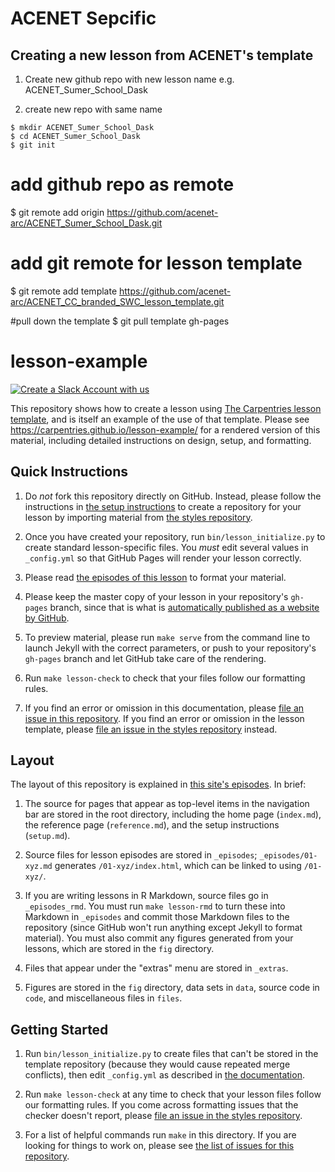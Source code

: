 ACENET Sepcific
===============

## Creating a new lesson from ACENET's template

1. Create new github repo with new lesson name e.g. ACENET_Sumer_School_Dask

2. create new repo with same name
~~~
$ mkdir ACENET_Sumer_School_Dask
$ cd ACENET_Sumer_School_Dask
$ git init
~~~

# add github repo as remote
$ git remote add origin https://github.com/acenet-arc/ACENET_Sumer_School_Dask.git

# add git remote for lesson template
$ git remote add template https://github.com/acenet-arc/ACENET_CC_branded_SWC_lesson_template.git

#pull down the template
$ git pull template gh-pages

lesson-example
==============

[![Create a Slack Account with us][create_slack_svg]][slack_heroku_invite]

This repository shows how to create a lesson using
[The Carpentries lesson template][styles],
and is itself an example of the use of that template.
Please see <https://carpentries.github.io/lesson-example/>
for a rendered version of this material,
including detailed instructions on design, setup, and formatting.

## Quick Instructions

1.  Do *not* fork this repository directly on GitHub.
    Instead, please follow the instructions in [the setup instructions][setup]
    to create a repository for your lesson by importing material
    from [the styles repository][styles].

2.  Once you have created your repository,
    run `bin/lesson_initialize.py` to create standard lesson-specific files.
    You *must* edit several values in `_config.yml`
    so that GitHub Pages will render your lesson correctly.

3.  Please read [the episodes of this lesson][rendered] to format your material.

4.  Please keep the master copy of your lesson in your repository's `gh-pages` branch,
    since that is what is
    [automatically published as a website by GitHub][github-pages].

5.  To preview material,
    please run `make serve` from the command line
    to launch Jekyll with the correct parameters,
    or push to your repository's `gh-pages` branch
    and let GitHub take care of the rendering.

6.  Run `make lesson-check` to check that your files follow our formatting rules.

7.  If you find an error or omission in this documentation,
    please [file an issue in this repository][example-issues].
    If you find an error or omission in the lesson template,
    please [file an issue in the styles repository][styles-issues] instead.

## Layout

The layout of this repository is explained in [this site's episodes][rendered].
In brief:

1.  The source for pages that appear as top-level items in the navigation bar
    are stored in the root directory,
    including the home page (`index.md`),
    the reference page (`reference.md`),
    and the setup instructions (`setup.md`).

2.  Source files for lesson episodes are stored in `_episodes`;
    `_episodes/01-xyz.md` generates `/01-xyz/index.html`,
    which can be linked to using `/01-xyz/`.

3.  If you are writing lessons in R Markdown,
    source files go in `_episodes_rmd`.
    You must run `make lesson-rmd` to turn these into Markdown in `_episodes`
    and commit those Markdown files to the repository
    (since GitHub won't run anything except Jekyll to format material).
    You must also commit any figures generated from your lessons,
    which are stored in the `fig` directory.

4.  Files that appear under the "extras" menu are stored in `_extras`.

5.  Figures are stored in the `fig` directory,
    data sets in `data`,
    source code in `code`,
    and miscellaneous files in `files`.

## Getting Started

1.  Run `bin/lesson_initialize.py` to create files
    that can't be stored in the template repository
    (because they would cause repeated merge conflicts),
    then edit `_config.yml` as described in
    [the documentation][editing-config].

2.  Run `make lesson-check` at any time
    to check that your lesson files follow our formatting rules.
    If you come across formatting issues that the checker doesn't report,
    please [file an issue in the styles repository][styles-issues].

3.  For a list of helpful commands run `make` in this directory.
    If you are looking for things to work on,
    please see [the list of issues for this repository][issues].

[collections]: https://jekyllrb.com/docs/collections/
[editing-config]: https://carpentries.github.io/lesson-example/03-organization/
[example-issues]: https://github.com/carpentries/lesson-example/issues/
[github-pages]: https://help.github.com/articles/creating-project-pages-manually/
[issues]: https://github.com/carpentries/lesson-example/issues
[rendered]: https://carpentries.github.io/lesson-example/
[setup]: https://carpentries.github.io/lesson-example/setup.html
[styles-issues]: https://github.com/carpentries/styles/issues/
[styles]: https://github.com/carpentries/styles/
[create_slack_svg]: https://img.shields.io/badge/Create_Slack_Account-The_Carpentries-071159.svg
[slack_heroku_invite]: https://swc-slack-invite.herokuapp.com

